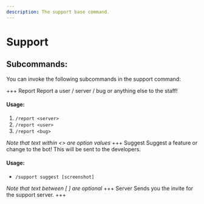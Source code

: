 ```yaml
---
description: The support base command.
---
```


# Support

## Subcommands:

You can invoke the following subcommands in the support command:

+++ Report
Report a user / server / bug or anything else to the staff!&#x20;

#### Usage:

1. `/report <server>`
2. `/report <user>`
3. `/report <bug>`

_Note that text within <> are option values_
+++ Suggest
Suggest a feature or change to the bot! This will be sent to the developers.

#### Usage:

* `/support suggest [screenshot]`

_Note that text between \[ ] are optional_&#x20;
+++ Server
Sends you the invite for the support server.
+++